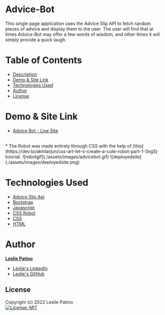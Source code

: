 # Advice-Bot

This single page application uses the Advice Slip API to fetch random pieces of advice and display them to the user. The user will find that at times Advice-Bot may offer a few words of wisdom, and other times it will simply provide a quick laugh.

# Table of Contents
* [Description](#advice-bot)
* [Demo & Site Link](#demo--site-link)
* [Technologies Used]()
* [Author](#author)
* [License](#license)

# Demo & Site Link
* [Advice Bot - Live Site](https://lesliejpatino.github.io/advice-bot/)
<br />
* The Robot was made entirely through CSS with the help of [this](https://dev.to/akhilarjun/css-art-let-s-create-a-cute-robot-part-1-3ng5) tutorial.
![robotgif](./assets/images/advicebot.gif) 
![deployedsite](./assets/images/deployedsite.png)

# Technologies Used
* [Advice Slip Api](https://api.adviceslip.com/#top)
* [Bootstrap](https://getbootstrap.com/)
* [Javascript](https://www.javascript.com/)
* [CSS Robot](https://dev.to/akhilarjun/css-art-let-s-create-a-cute-robot-part-1-3ng5)
* [CSS](https://www.w3.org/Style/CSS/Overview.en.html)
* [HTML](https://html.com/)

# Author
**[Leslie Patino](https://lesliejpatino.github.io/portfolio/)**

* [Leslie's LinkedIn](https://www.linkedin.com/in/lesliejpatino/)
* [Leslie's GitHub](https://github.com/lesliejpatino)

## License
Copyright (c) 2022 Leslie Patino <br />
[![License: MIT](https://img.shields.io/badge/License-MIT-yellow.svg)](https://opensource.org/licenses/MIT) <br/>
